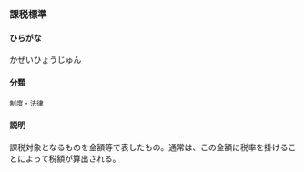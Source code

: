 <div style="display:none;">

## [あ行](securities-terms?id=あ行)
## [か行](securities-terms?id=か行)

</div>

### 課税標準

#### ひらがな

かぜいひょうじゅん

#### 分類

`制度・法律`

#### 説明

課税対象となるものを金額等で表したもの。通常は、この金額に税率を掛けることによって税額が算出される。 
 


<div style="display:none;">

## [さ行](securities-terms?id=さ行)
## [た行](securities-terms?id=た行)
## [な行](securities-terms?id=な行)
## [は行](securities-terms?id=は行)
## [ま行](securities-terms?id=ま行)
## [や行](securities-terms?id=や行)
## [ら行](securities-terms?id=ら行)
## [わ行](securities-terms?id=わ行)
## [英数字・記号](securities-terms?id=英数字・記号)

</div>

